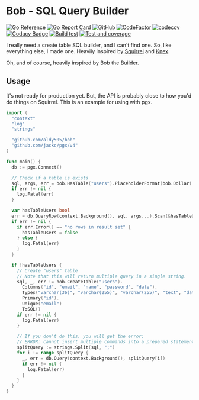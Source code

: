 # Bob - SQL Query Builder

[![Go Reference](https://pkg.go.dev/badge/github.com/aldy505/bob.svg)](https://pkg.go.dev/github.com/aldy505/bob) [![Go Report Card](https://goreportcard.com/badge/github.com/aldy505/bob)](https://goreportcard.com/report/github.com/aldy505/bob) ![GitHub](https://img.shields.io/github/license/aldy505/bob) [![CodeFactor](https://www.codefactor.io/repository/github/aldy505/bob/badge)](https://www.codefactor.io/repository/github/aldy505/bob) [![codecov](https://codecov.io/gh/aldy505/bob/branch/master/graph/badge.svg?token=Noeexg5xEJ)](https://codecov.io/gh/aldy505/bob) [![Codacy Badge](https://app.codacy.com/project/badge/Grade/9b78970127c74c1a923533e05f65848d)](https://www.codacy.com/gh/aldy505/bob/dashboard?utm_source=github.com&amp;utm_medium=referral&amp;utm_content=aldy505/bob&amp;utm_campaign=Badge_Grade) [![Build test](https://github.com/aldy505/bob/actions/workflows/build.yml/badge.svg)](https://github.com/aldy505/bob/actions/workflows/build.yml) [![Test and coverage](https://github.com/aldy505/bob/actions/workflows/coverage.yml/badge.svg)](https://github.com/aldy505/bob/actions/workflows/coverage.yml)

I really need a create table SQL builder, and I can't find one. So, like everything else, I made one. Heavily inspired by [Squirrel](https://github.com/Masterminds/squirrel) and [Knex](https://knexjs.org/).

Oh, and of course, heavily inspired by Bob the Builder.

## Usage

It's not ready for production yet. But, the API is probably close to how you'd do things on Squirrel. This is an example for using with pgx.

```go
import (
  "context"
  "log"
  "strings"

  "github.com/aldy505/bob"
  "github.com/jackc/pgx/v4"
)

func main() {
  db := pgx.Connect()

  // Check if a table is exists
  sql, args, err = bob.HasTable("users").PlaceholderFormat(bob.Dollar).ToSQL()
  if err != nil {
    log.Fatal(err)
  }

  var hasTableUsers bool
  err = db.QueryRow(context.Background(), sql, args...).Scan(&hasTableUsers)
  if err != nil {
    if err.Error() == "no rows in result set" {
      hasTableUsers = false
    } else {
      log.Fatal(err)
    }
  }

  if !hasTableUsers {
    // Create "users" table
    // Note that this will return multiple query in a single string.
    sql, _, err := bob.CreateTable("users").
      Columns("id", "email", "name", "password", "date").
      Types("varchar(36)", "varchar(255)", "varchar(255)", "text", "date").
      Primary("id").
      Unique("email")
      ToSQL()
    if err != nil {
      log.Fatal(err)
    }

    // If you don't do this, you will get the error:
    // ERROR: cannot insert multiple commands into a prepared statement (SQLSTATE 42601)
    splitQuery := strings.Split(sql, ";")
    for i := range splitQuery {
      _, err = db.Query(context.Background(), splitQuery[i])
      if err != nil {
        log.Fatal(err)
      }
    }
  }
}
```